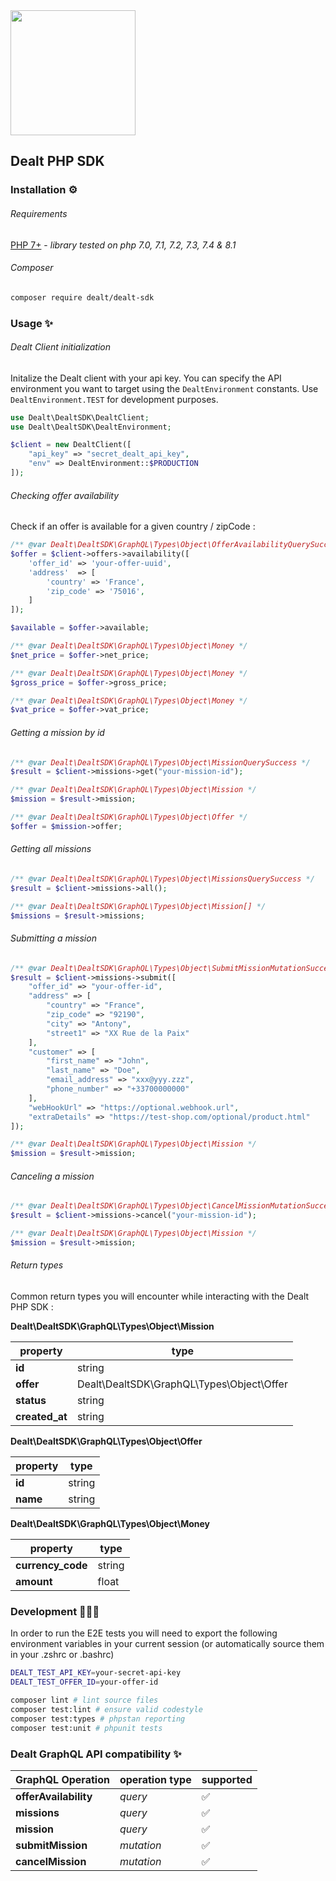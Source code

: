 <img src="https://dealt.fr/logo.svg" width="200"/>

## Dealt PHP SDK

### Installation ⚙️

###### Requirements

[PHP 7+](https://php.net/releases/) - _library tested on php 7.0, 7.1, 7.2, 7.3, 7.4 & 8.1_

###### Composer

```bash
composer require dealt/dealt-sdk
```

### Usage ✨

###### Dealt Client initialization

Initalize the Dealt client with your api key.
You can specify the API environment you want to target using the `DealtEnvironment` constants. Use `DealtEnvironment.TEST` for development purposes.

```php
use Dealt\DealtSDK\DealtClient;
use Dealt\DealtSDK\DealtEnvironment;

$client = new DealtClient([
    "api_key" => "secret_dealt_api_key",
    "env" => DealtEnvironment::$PRODUCTION
]);
```

###### Checking offer availability

Check if an offer is available for a given country / zipCode :

```php
/** @var Dealt\DealtSDK\GraphQL\Types\Object\OfferAvailabilityQuerySuccess */
$offer = $client->offers->availability([
    'offer_id' => 'your-offer-uuid',
    'address'  => [
        'country' => 'France',
        'zip_code' => '75016',
    ]
]);

$available = $offer->available;

/** @var Dealt\DealtSDK\GraphQL\Types\Object\Money */
$net_price = $offer->net_price;

/** @var Dealt\DealtSDK\GraphQL\Types\Object\Money */
$gross_price = $offer->gross_price;

/** @var Dealt\DealtSDK\GraphQL\Types\Object\Money */
$vat_price = $offer->vat_price;
```

###### Getting a mission by id

```php
/** @var Dealt\DealtSDK\GraphQL\Types\Object\MissionQuerySuccess */
$result = $client->missions->get("your-mission-id");

/** @var Dealt\DealtSDK\GraphQL\Types\Object\Mission */
$mission = $result->mission;

/** @var Dealt\DealtSDK\GraphQL\Types\Object\Offer */
$offer = $mission->offer;
```

###### Getting all missions

```php
/** @var Dealt\DealtSDK\GraphQL\Types\Object\MissionsQuerySuccess */
$result = $client->missions->all();

/** @var Dealt\DealtSDK\GraphQL\Types\Object\Mission[] */
$missions = $result->missions;
```

###### Submitting a mission

```php
/** @var Dealt\DealtSDK\GraphQL\Types\Object\SubmitMissionMutationSuccess */
$result = $client->missions->submit([
    "offer_id" => "your-offer-id",
    "address" => [
        "country" => "France",
        "zip_code" => "92190",
        "city" => "Antony",
        "street1" => "XX Rue de la Paix"
    ],
    "customer" => [
        "first_name" => "John",
        "last_name" => "Doe",
        "email_address" => "xxx@yyy.zzz",
        "phone_number" => "+33700000000"
    ],
    "webHookUrl" => "https://optional.webhook.url",
    "extraDetails" => "https://test-shop.com/optional/product.html"
]);

/** @var Dealt\DealtSDK\GraphQL\Types\Object\Mission */
$mission = $result->mission;
```

###### Canceling a mission

```php
/** @var Dealt\DealtSDK\GraphQL\Types\Object\CancelMissionMutationSuccess */
$result = $client->missions->cancel("your-mission-id");

/** @var Dealt\DealtSDK\GraphQL\Types\Object\Mission */
$mission = $result->mission;
```

###### Return types

Common return types you will encounter while interacting with the Dealt PHP SDK :

**Dealt\DealtSDK\GraphQL\Types\Object\Mission**

| property       | type                                           |
| -------------- | ---------------------------------------------- |
| **id**         | string                                         |
| **offer**      | Dealt\\DealtSDK\\GraphQL\\Types\\Object\\Offer |
| **status**     | string                                         |
| **created_at** | string                                         |

**Dealt\DealtSDK\GraphQL\Types\Object\Offer**

| property | type   |
| -------- | ------ |
| **id**   | string |
| **name** | string |

**Dealt\DealtSDK\GraphQL\Types\Object\Money**

| property          | type   |
| ----------------- | ------ |
| **currency_code** | string |
| **amount**        | float  |

### Development 👨🏼‍💻

In order to run the E2E tests you will need to export the following environment variables in your current session (or automatically source them in your .zshrc or .bashrc)

```bash
DEALT_TEST_API_KEY=your-secret-api-key
DEALT_TEST_OFFER_ID=your-offer-id
```

```bash
composer lint # lint source files
composer test:lint # ensure valid codestyle
composer test:types # phpstan reporting
composer test:unit # phpunit tests
```

### Dealt GraphQL API compatibility ✨

| GraphQL Operation     | operation type | supported |
| --------------------- | -------------- | --------- |
| **offerAvailability** | _query_        | ✅        |
| **missions**          | _query_        | ✅        |
| **mission**           | _query_        | ✅        |
| **submitMission**     | _mutation_     | ✅        |
| **cancelMission**     | _mutation_     | ✅        |
